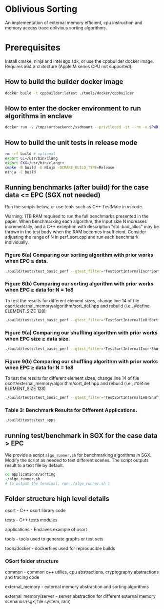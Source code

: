 # Oblivious Sorting
An implementation of external memory efficient, cpu instruction and memory access trace oblivious sorting algorithms.

# Prerequisites
Install cmake, ninja and intel sgx sdk, or use the cppbuilder docker image.
Requires x64 architecture (Apple M series CPU not supported).

## How to build the builder docker image
```bash
docker build -t cppbuilder:latest ./tools/docker/cppbuilder
```

## How to enter the docker environment to run algorithms in enclave
```bash
docker run -v /tmp/sortbackend:/ssdmount --privileged -it --rm -v $PWD:/builder cppbuilder
```

## How to build the unit tests in release mode

```bash
rm -rf build # optional
export CC=/usr/bin/clang
export CXX=/usr/bin/clang++
cmake -B build -G Ninja -DCMAKE_BUILD_TYPE=Release
ninja -C build
```

## Running benchmarks (after build) for the case data <= EPC (SGX not needed)
Run the scripts below, or use tools such as C++ TestMate in vscode.

Warning: 1TB RAM required to run the full benchmarks presented in the paper.
When benchmarking each algorithm, the input size N increases incrementally, and a C++ exception with description "std::bad_alloc" may be thrown in the test body when the RAM becomes insufficient.
Consider adjusting the range of N in perf_sort.cpp and run each benchmark individually.

### Figure 6(a) Comparing our sorting algorithm with prior works when EPC ≥ data.
```bash
./build/tests/test_basic_perf --gtest_filter=*TestSortInternalIncr*Sort*
```

### Figure 6(b) Comparing our sorting algorithm with prior works when EPC ≥ data for N = 1e8
To test the results for different element sizes, change line 14 of file osort/external_memory/algorithm/sort_def.hpp and rebuild (i.e., #define ELEMENT_SIZE 128)
```bash
./build/tests/test_basic_perf --gtest_filter=*TestSortInternal1e8*Sort*
```

### Figure 9(a) Comparing our shuffling algorithm with prior works when EPC size ≥ data size.
```bash
./build/tests/test_basic_perf --gtest_filter=*TestSortInternalIncr*Shuffle*
```

### Figure 9(b) Comparing our shuffling algorithm with prior works when EPC ≥ data for N = 1e8
To test the results for different element sizes, change line 14 of file osort/external_memory/algorithm/sort_def.hpp and rebuild (i.e., #define ELEMENT_SIZE 128)
```bash
./build/tests/test_basic_perf --gtest_filter=*TestSortInternal1e8*Shuffle*
```

### Table 3: Benchmark Results for Different Applications.
```bash
./build/tests/test_apps
```

## running test/benchmark in SGX for the case data > EPC
We provide a script `algo_runner.sh` for benchmarking algorithms in SGX. Modify the script as needed to test different scenes. The script outputs result to a text file by default.
```bash
cd applications/sorting
./algo_runner.sh
# to output the terminal, run ./algo_runner.sh 1
```

## Folder structure high level details

osort - C++ osort library code

tests - C++ tests modules

applications - Enclaves example of osort

tools - tools used to generate graphs or test sets

tools/docker - dockerfiles used for reproducible builds

### OSort folder structure

common - common c++ utilies, cpu abstractions, cryptography abstractions and tracing code

external_memory - external memory abstraction and sorting algorithms

external_memory/server - server abstraction for different external memory scenarios (sgx, file system, ram)

